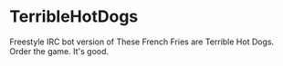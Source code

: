 TerribleHotDogs
===============

Freestyle IRC bot version of These French Fries are Terrible Hot Dogs. Order the game. It's good.
